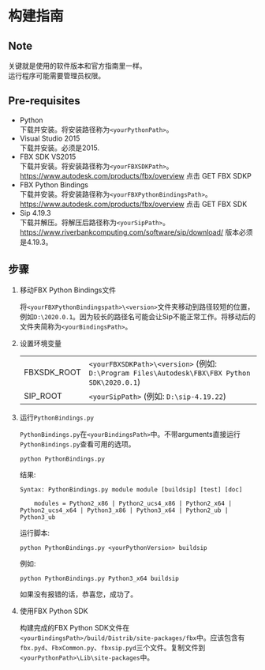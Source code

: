 # 构建指南

## Note
关键就是使用的软件版本和官方指南里一样。  
运行程序可能需要管理员权限。

## Pre-requisites
+ Python  
下载并安装。将安装路径称为`<yourPythonPath>`。
+ Visual Studio 2015  
下载并安装。必须是2015.
+ FBX SDK VS2015  
下载并安装。将安装路径称为`<yourFBXSDKPath>`。<https://www.autodesk.com/products/fbx/overview> 点击 GET FBX SDKP
+ FBX Python Bindings  
下载并安装。将安装路径称为`<yourFBXPythonBindingsPath>`。<https://www.autodesk.com/products/fbx/overview> 点击 GET FBX SDK
+ Sip 4.19.3  
下载并解压。将解压后路径称为`<yourSipPath>`。<https://www.riverbankcomputing.com/software/sip/download/> 版本必须是4.19.3。

## 步骤

1. 移动FBX Python Bindings文件

    将`<yourFBXPythonBindingspath>\<version>`文件夹移动到路径较短的位置，例如`D:\2020.0.1`。因为较长的路径名可能会让Sip不能正常工作。将移动后的文件夹简称为`<yourBindingsPath>`。

2. 设置环境变量

    | | |  
    |-|-|
    | FBXSDK_ROOT | `<yourFBXSDKPath>\<version>` (例如: `D:\Program Files\Autodesk\FBX\FBX Python SDK\2020.0.1`) |
    | SIP_ROOT | `<yourSipPath>` (例如: `D:\sip-4.19.22`) |

3. 运行`PythonBindings.py`

    `PythonBindings.py`在`<yourBindingsPath>`中。不带arguments直接运行`PythonBindings.py`查看可用的选项。
    ```
    python PythonBindings.py
    ```
    结果:
    ```
    Syntax: PythonBindings.py module module [buildsip] [test] [doc]

        modules = Python2_x86 | Python2_ucs4_x86 | Python2_x64 | Python2_ucs4_x64 | Python3_x86 | Python3_x64 | Python2_ub | Python3_ub
    ```
    运行脚本:
    ```
    python PythonBindings.py <yourPythonVersion> buildsip
    ```
    例如:
    ```
    python PythonBindings.py Python3_x64 buildsip
    ```
    如果没有报错的话，恭喜您，成功了。
4. 使用FBX Python SDK

    构建完成的FBX Python SDK文件在`<yourBindingsPath>/build/Distrib/site-packages/fbx`中。应该包含有`fbx.pyd`、`FbxCommon.py`、`fbxsip.pyd`三个文件。复制文件到`<yourPythonPath>\Lib\site-packages`中。